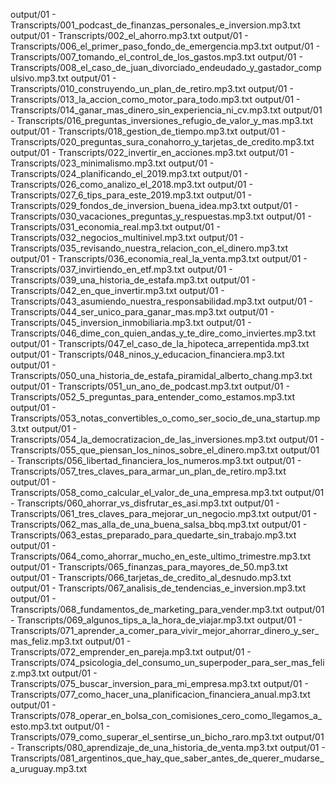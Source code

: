 output/01 - Transcripts/001_podcast_de_finanzas_personales_e_inversion.mp3.txt
output/01 - Transcripts/002_el_ahorro.mp3.txt
output/01 - Transcripts/006_el_primer_paso_fondo_de_emergencia.mp3.txt
output/01 - Transcripts/007_tomando_el_control_de_los_gastos.mp3.txt
output/01 - Transcripts/008_el_caso_de_juan_divorciado_endeudado_y_gastador_compulsivo.mp3.txt
output/01 - Transcripts/010_construyendo_un_plan_de_retiro.mp3.txt
output/01 - Transcripts/013_la_accion_como_motor_para_todo.mp3.txt
output/01 - Transcripts/014_ganar_mas_dinero_sin_experiencia_ni_cv.mp3.txt
output/01 - Transcripts/016_preguntas_inversiones_refugio_de_valor_y_mas.mp3.txt
output/01 - Transcripts/018_gestion_de_tiempo.mp3.txt
output/01 - Transcripts/020_preguntas_sura_conahorro_y_tarjetas_de_credito.mp3.txt
output/01 - Transcripts/022_invertir_en_acciones.mp3.txt
output/01 - Transcripts/023_minimalismo.mp3.txt
output/01 - Transcripts/024_planificando_el_2019.mp3.txt
output/01 - Transcripts/026_como_analizo_el_2018.mp3.txt
output/01 - Transcripts/027_6_tips_para_este_2019.mp3.txt
output/01 - Transcripts/029_fondos_de_inversion_buena_idea.mp3.txt
output/01 - Transcripts/030_vacaciones_preguntas_y_respuestas.mp3.txt
output/01 - Transcripts/031_economia_real.mp3.txt
output/01 - Transcripts/032_negocios_multinivel.mp3.txt
output/01 - Transcripts/035_revisando_nuestra_relacion_con_el_dinero.mp3.txt
output/01 - Transcripts/036_economia_real_la_venta.mp3.txt
output/01 - Transcripts/037_invirtiendo_en_etf.mp3.txt
output/01 - Transcripts/039_una_historia_de_estafa.mp3.txt
output/01 - Transcripts/042_en_que_invertir.mp3.txt
output/01 - Transcripts/043_asumiendo_nuestra_responsabilidad.mp3.txt
output/01 - Transcripts/044_ser_unico_para_ganar_mas.mp3.txt
output/01 - Transcripts/045_inversion_inmobiliaria.mp3.txt
output/01 - Transcripts/046_dime_con_quien_andas_y_te_dire_como_inviertes.mp3.txt
output/01 - Transcripts/047_el_caso_de_la_hipoteca_arrepentida.mp3.txt
output/01 - Transcripts/048_ninos_y_educacion_financiera.mp3.txt
output/01 - Transcripts/050_una_historia_de_estafa_piramidal_alberto_chang.mp3.txt
output/01 - Transcripts/051_un_ano_de_podcast.mp3.txt
output/01 - Transcripts/052_5_preguntas_para_entender_como_estamos.mp3.txt
output/01 - Transcripts/053_notas_convertibles_o_como_ser_socio_de_una_startup.mp3.txt
output/01 - Transcripts/054_la_democratizacion_de_las_inversiones.mp3.txt
output/01 - Transcripts/055_que_piensan_los_ninos_sobre_el_dinero.mp3.txt
output/01 - Transcripts/056_libertad_financiera_los_numeros.mp3.txt
output/01 - Transcripts/057_tres_claves_para_armar_un_plan_de_retiro.mp3.txt
output/01 - Transcripts/058_como_calcular_el_valor_de_una_empresa.mp3.txt
output/01 - Transcripts/060_ahorrar_vs_disfrutar_es_asi.mp3.txt
output/01 - Transcripts/061_tres_claves_para_mejorar_un_negocio.mp3.txt
output/01 - Transcripts/062_mas_alla_de_una_buena_salsa_bbq.mp3.txt
output/01 - Transcripts/063_estas_preparado_para_quedarte_sin_trabajo.mp3.txt
output/01 - Transcripts/064_como_ahorrar_mucho_en_este_ultimo_trimestre.mp3.txt
output/01 - Transcripts/065_finanzas_para_mayores_de_50.mp3.txt
output/01 - Transcripts/066_tarjetas_de_credito_al_desnudo.mp3.txt
output/01 - Transcripts/067_analisis_de_tendencias_e_inversion.mp3.txt
output/01 - Transcripts/068_fundamentos_de_marketing_para_vender.mp3.txt
output/01 - Transcripts/069_algunos_tips_a_la_hora_de_viajar.mp3.txt
output/01 - Transcripts/071_aprender_a_comer_para_vivir_mejor_ahorrar_dinero_y_ser_mas_feliz.mp3.txt
output/01 - Transcripts/072_emprender_en_pareja.mp3.txt
output/01 - Transcripts/074_psicologia_del_consumo_un_superpoder_para_ser_mas_feliz.mp3.txt
output/01 - Transcripts/075_buscar_inversion_para_mi_empresa.mp3.txt
output/01 - Transcripts/077_como_hacer_una_planificacion_financiera_anual.mp3.txt
output/01 - Transcripts/078_operar_en_bolsa_con_comisiones_cero_como_llegamos_a_esto.mp3.txt
output/01 - Transcripts/079_como_superar_el_sentirse_un_bicho_raro.mp3.txt
output/01 - Transcripts/080_aprendizaje_de_una_historia_de_venta.mp3.txt
output/01 - Transcripts/081_argentinos_que_hay_que_saber_antes_de_querer_mudarse_a_uruguay.mp3.txt
